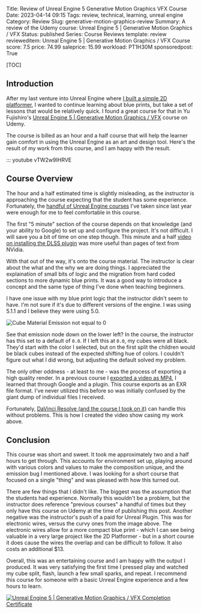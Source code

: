 Title: Review of Unreal Engine 5 Generative Motion Graphics VFX Course
Date: 2023-04-14 09:15
Tags: review, technical, learning, unreal engine
Category: Review
Slug: generative-motion-graphics-review
Summary: A review of the Udemy course: Unreal Engine 5 | Generative Motion Graphics / VFX
Status: published
Series: Course Reviews
template: review
revieweditem: Unreal Engine 5 | Generative Motion Graphics / VFX Course
score: 7.5
price: 74.99
saleprice: 15.99
workload: PT1H30M
sponsoredpost: True

[TOC]

## Introduction

After my last venture into Unreal Engine where [I built a simple 2D platformer][1], I wanted to continue learning about blue prints,
but take a set of lessons that would be relatively quick. I found a great course for that in Yu Fujishiro's 
[Unreal Engine 5 | Generative Motion Graphics / VFX][course] course on Udemy.

The course is billed as an hour and a half course that will help the learner gain comfort in using the Unreal Engine as an art
and design tool. Here's the result of my work from this course, and I am happy with the result.

::: youtube vTW2w9IHRVE

## Course Overview

The hour and a half estimated time is slightly misleading, as the instructor is approaching the course expecting that the 
student has some experience. Fortunately, the [handful of Unreal Engine courses][2] I've taken since last year were enough for 
me to feel comfortable in this course.

The first "5 minute" section of the course depends on that knowledge (and your ability to Google) to set up and configure the project.
It's not difficult. I will save you a bit of time on one step though. This minute and a half [video on installing the DLSS plugin][3] 
was more useful than pages of text from NVidia. 

With that out of the way, it's onto the course material. The instructor is clear about the what and the why we are doing things.
I appreciated the explaination of small bits of logic and the migration from hard coded sections to more dynamic blue prints. It 
was a good way to introduce a concept and the same type of thing I've done when teaching beginners. 

I have one issue with my blue print logic that the instructor didn't seem to have. I'm not sure if it's due to different versions
of the engine. I was using 5.1.1 and I believe they were using 5.0. 

![Cube Material Emission not equal to 0][4]

See that emission node down on the lower left? In the course, the instructor has this set to a default of `0.0`. If I left this at 
`0.0`, my cubes were all black. They'd start with the color I selected, but on the first split the children would be black cubes
instead of the expected shifting hue of colors. I couldn't figure out what I did wrong, but adjusting the default solved my
problem.

The only other oddness - at least to me - was the process of exporting a high quality render. In a previous course I 
[exported a video as MP4][5], I learned that through Google and a plugin. This course exports as an EXR file format. I've never
utilized this before so was initially confused by the giant dump of individual files I received. 

Fortunately, [DaVinci Resolve (and the course I took on it)][6] can handle this without problems. This is how I created the 
video show casing my work above.

## Conclusion

This course was short and sweet. It took me approximately two and a half hours to get through. This accounts for environment set up,
playing around with various colors and values to make the composition unique, and the emission bug I mentioned above. I was looking 
for a short course that focused on a single "thing" and was pleased with how this turned out.

There are few things that I didn't like. The biggest was the assumption that the students had experience. Normally this wouldn't be a problem, but
the instructor does reference "previous courses" a handful of times but they only have this course on Udemy at the time of publishing
this post. Another negative was the instructor's push of a paid for Unreal Plugin. This was for electronic wires, versus the curvy 
ones from the image above. The electronic wires allow for a more compact blue print - which I can see being valuable in a very large
project like the 2D Platformer - but in a short course it does cause the wires the overlap and can be difficult to follow. It also
costs an additional $13.

Overall, this was an entertaining course and I am happy with the output I produced. It was very satisfying the first time I pressed
play and watched my cube split, flash, launch a few small sparks, and repeat. I recommend this course for someone with a basic 
Unreal Engine experience and a few hours to learn.


[![Unreal Engine 5 | Generative Motion Graphics / VFX Completion Certificate][certificate]][courselink]


 [1]: {filename}2023_04_11_make_2d_platformer_in_unreal5.md
 [2]: https://andrewwegner.com/tag/unreal-engine.html
 [3]: https://www.youtube.com/watch?v=BBx0a6rNgvI
 [4]: {attach}images/cube_material_emission.png
 [5]: {filename}2022_10_18_beginners_building_environment.md
 [6]: {filename}2023_03_03_davinci_beginner_to_advanced.md
 [course]: https://click.linksynergy.com/link?id=upT2m3Gzivc&offerid=1597309.3919717227949573438914686&type=2&murl=https%3a%2f%2fwww.udemy.com%2fcourse%2fue5-procedural-vfx-motion-graphics%2f
 [certificate]: {attach}images/udemy-generative-motion-graphics.jpg
 [courselink]: https://www.udemy.com/certificate/UC-ce71bf81-06b7-41f4-bbbd-934670454295/
